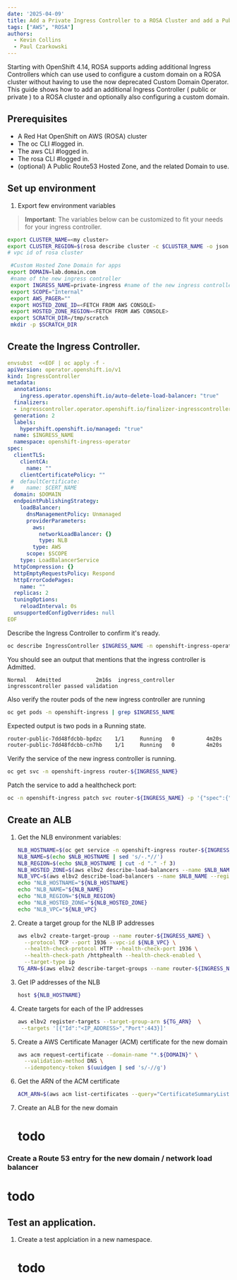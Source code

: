 ```yaml
---
date: '2025-04-09'
title: Add a Private Ingress Controller to a ROSA Cluster and add a Public ALB
tags: ["AWS", "ROSA"]
authors:
  - Kevin Collins
  - Paul Czarkowski
---
```


Starting with OpenShift 4.14, ROSA supports adding additional Ingress Controllers which can use used to configure a custom domain on a ROSA cluster without having to use the now deprecated Custom Domain Operator.  This guide shows how to add an additional Ingress Controller ( public or private ) to a ROSA cluster and optionally also configuring a custom domain.

## Prerequisites

* A Red Hat OpenShift on AWS (ROSA) cluster
* The oc CLI      #logged in.
* The aws CLI     #logged in.
* The rosa CLI    #logged in.
* (optional) A Public Route53 Hosted Zone, and the related Domain to use.


## Set up environment


1. Export few environment variables
> **Important**: The variables below can be customized to fit your needs for your ingress controller.

  ```bash
  export CLUSTER_NAME=<my cluster>
  export CLUSTER_REGION=$(rosa describe cluster -c $CLUSTER_NAME -o json | jq -r .region.id)
  # vpc id of rosa cluster

   #Custom Hosted Zone Domain for apps
  export DOMAIN=lab.domain.com
   #name of the new ingress controller
   export INGRESS_NAME=private-ingress #name of the new ingress controller
   export SCOPE="Internal"
   export AWS_PAGER=""
   export HOSTED_ZONE_ID=<FETCH FROM AWS CONSOLE>
   export HOSTED_ZONE_REGION=<FETCH FROM AWS CONSOLE>
   export SCRATCH_DIR=/tmp/scratch
   mkdir -p $SCRATCH_DIR
   ```

## Create the Ingress Controller.

   ```yaml
   envsubst  <<EOF | oc apply -f -
   apiVersion: operator.openshift.io/v1
   kind: IngressController
   metadata:
     annotations:
       ingress.operator.openshift.io/auto-delete-load-balancer: "true"
     finalizers:
     - ingresscontroller.operator.openshift.io/finalizer-ingresscontroller
     generation: 2
     labels:
       hypershift.openshift.io/managed: "true"
     name: $INGRESS_NAME
     namespace: openshift-ingress-operator
   spec:
     clientTLS:
       clientCA:
         name: ""
       clientCertificatePolicy: ""
    #  defaultCertificate:
    #    name: $CERT_NAME
     domain: $DOMAIN
     endpointPublishingStrategy:
       loadBalancer:
         dnsManagementPolicy: Unmanaged
         providerParameters:
           aws:
             networkLoadBalancer: {}
             type: NLB
           type: AWS
         scope: $SCOPE
       type: LoadBalancerService
     httpCompression: {}
     httpEmptyRequestsPolicy: Respond
     httpErrorCodePages:
       name: ""
     replicas: 2
     tuningOptions:
       reloadInterval: 0s
     unsupportedConfigOverrides: null
   EOF
   ```

  Describe the Ingress Controller to confirm it's ready.

   ```bash
   oc describe IngressController $INGRESS_NAME -n openshift-ingress-operator
   ```

   You should see an output that mentions that the ingress controller is Admitted.

   ```
   Normal   Admitted           2m16s  ingress_controller  ingresscontroller passed validation
   ```

   Also verify the router pods of the new ingress controller are running

   ```bash
   oc get pods -n openshift-ingress | grep $INGRESS_NAME
   ```

  Expected output is two pods in a Running state.
  ```bash
  router-public-7dd48fdcbb-bpdzc    1/1     Running   0          4m20s
router-public-7dd48fdcbb-cn7hb    1/1     Running   0          4m20s
  ```

  Verify the service of the new ingress controller is running.

  ```bash
  oc get svc -n openshift-ingress router-${INGRESS_NAME}
  ```

  Patch the service to add a healthcheck port:

  ```bash
  oc -n openshift-ingress patch svc router-${INGRESS_NAME} -p '{"spec":{"ports":[{"port":1936,"targetPort":1936,"protocol":"TCP","name":"httphealth"}]}}'
  ```

## Create an ALB

1. Get the NLB environment variables:

    ```bash
    NLB_HOSTNAME=$(oc get service -n openshift-ingress router-${INGRESS_NAME} -o jsonpath='{.status.loadBalancer.ingress[0].hostname}')
    NLB_NAME=$(echo $NLB_HOSTNAME | sed 's/-.*//')
    NLB_REGION=$(echo $NLB_HOSTNAME | cut -d "." -f 3)
    NLB_HOSTED_ZONE=$(aws elbv2 describe-load-balancers --name $NLB_NAME --region $NLB_REGION | jq -r ".LoadBalancers[0].CanonicalHostedZoneId")
    NLB_VPC=$(aws elbv2 describe-load-balancers --name $NLB_NAME --region $NLB_REGION | jq -r ".LoadBalancers[0].VpcId")
    echo "NLB_HOSTNAME="${NLB_HOSTNAME}
    echo "NLB_NAME="${NLB_NAME}
    echo "NLB_REGION="${NLB_REGION}
    echo "NLB_HOSTED_ZONE="${NLB_HOSTED_ZONE}
    echo "NLB_VPC="${NLB_VPC}
    ```

1. Create a target group for the NLB IP addresses

    ```bash
    aws elbv2 create-target-group --name router-${INGRESS_NAME} \
      --protocol TCP --port 1936 --vpc-id ${NLB_VPC} \
      --health-check-protocol HTTP --health-check-port 1936 \
      --health-check-path /httphealth --health-check-enabled \
      --target-type ip
    TG_ARN=$(aws elbv2 describe-target-groups --name router-${INGRESS_NAME} | jq -r '.TargetGroups[0].TargetGroupArn')
    ```

1. Get IP addresses of the NLB

    ```bash
    host ${NLB_HOSTNAME}
    ```

1. Create targets for each of the IP addresses

    ```bash
    aws elbv2 register-targets --target-group-arn ${TG_ARN}  \
     --targets '[{"Id":"<IP_ADDRESS>","Port":443}]'

    ```

1. Create a AWS Certificate Manager (ACM) certificate for the new domain

    ```bash
    aws acm request-certificate --domain-name "*.${DOMAIN}" \
      --validation-method DNS \
      --idempotency-token $(uuidgen | sed 's/-//g')
    ```

1. Get the ARN of the ACM certificate

    ```bash
    ACM_ARN=$(aws acm list-certificates --query="CertificateSummaryList[?DomainName=='*.${DOMAIN}'].CertificateArn" --output text)
    ```

1. Create an ALB for the new domain

    # todo

### Create a Route 53 entry for the new domain / network load balancer

# todo


## Test an application.

1. Create a test applciation in a new namespace.

    # todo